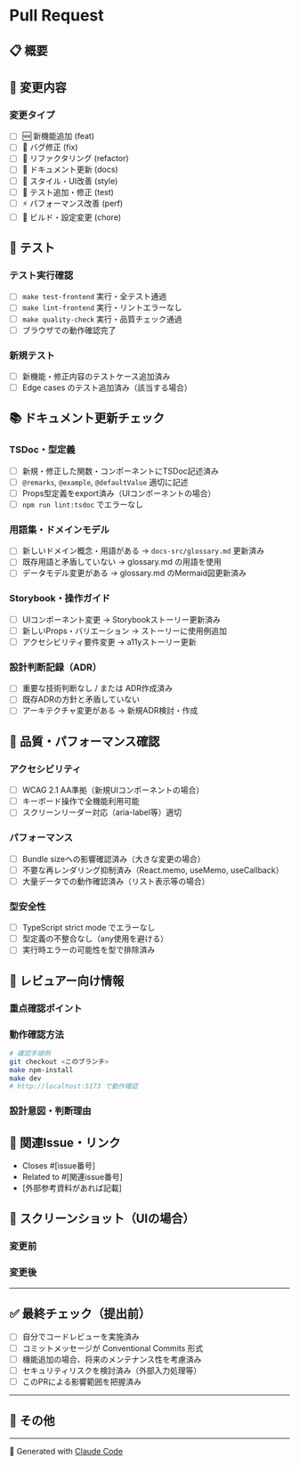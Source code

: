 # Pull Request

## 📋 概要
<!-- このPRで行った変更の概要を簡潔に説明してください -->

## 🔄 変更内容
<!-- 変更した内容を具体的に説明してください -->

### 変更タイプ
- [ ] 🆕 新機能追加 (feat)
- [ ] 🐛 バグ修正 (fix)  
- [ ] 🔧 リファクタリング (refactor)
- [ ] 📝 ドキュメント更新 (docs)
- [ ] 🎨 スタイル・UI改善 (style)
- [ ] 🧪 テスト追加・修正 (test)
- [ ] ⚡ パフォーマンス改善 (perf)
- [ ] 🔨 ビルド・設定変更 (chore)

## 🧪 テスト
<!-- テスト内容・テスト結果を記載してください -->

### テスト実行確認
- [ ] `make test-frontend` 実行・全テスト通過
- [ ] `make lint-frontend` 実行・リントエラーなし
- [ ] `make quality-check` 実行・品質チェック通過
- [ ] ブラウザでの動作確認完了

### 新規テスト
- [ ] 新機能・修正内容のテストケース追加済み
- [ ] Edge cases のテスト追加済み（該当する場合）

## 📚 ドキュメント更新チェック

### TSDoc・型定義
- [ ] 新規・修正した関数・コンポーネントにTSDoc記述済み
- [ ] `@remarks`, `@example`, `@defaultValue` 適切に記述
- [ ] Props型定義をexport済み（UIコンポーネントの場合）
- [ ] `npm run lint:tsdoc` でエラーなし

### 用語集・ドメインモデル  
- [ ] 新しいドメイン概念・用語がある → `docs-src/glossary.md` 更新済み
- [ ] 既存用語と矛盾していない → glossary.md の用語を使用
- [ ] データモデル変更がある → glossary.md のMermaid図更新済み

### Storybook・操作ガイド
- [ ] UIコンポーネント変更 → Storybookストーリー更新済み
- [ ] 新しいProps・バリエーション → ストーリーに使用例追加
- [ ] アクセシビリティ要件変更 → a11yストーリー更新

### 設計判断記録（ADR）
- [ ] 重要な技術判断なし / または ADR作成済み
- [ ] 既存ADRの方針と矛盾していない
- [ ] アーキテクチャ変更がある → 新規ADR検討・作成

## 🎯 品質・パフォーマンス確認

### アクセシビリティ
- [ ] WCAG 2.1 AA準拠（新規UIコンポーネントの場合）
- [ ] キーボード操作で全機能利用可能
- [ ] スクリーンリーダー対応（aria-label等）適切

### パフォーマンス
- [ ] Bundle sizeへの影響確認済み（大きな変更の場合）
- [ ] 不要な再レンダリング抑制済み（React.memo, useMemo, useCallback）
- [ ] 大量データでの動作確認済み（リスト表示等の場合）

### 型安全性
- [ ] TypeScript strict mode でエラーなし  
- [ ] 型定義の不整合なし（any使用を避ける）
- [ ] 実行時エラーの可能性を型で排除済み

## 📖 レビュアー向け情報

### 重点確認ポイント
<!-- レビュアーに特に確認してほしいポイントを記載 -->

### 動作確認方法
<!-- このPRの変更内容をローカルで確認する手順を記載 -->

```bash
# 確認手順例
git checkout <このブランチ>
make npm-install
make dev
# http://localhost:5173 で動作確認
```

### 設計意図・判断理由
<!-- なぜこの実装方法を選んだか、他の選択肢を検討したかなど -->

## 🔗 関連Issue・リンク

- Closes #[issue番号]
- Related to #[関連issue番号]  
- [外部参考資料があれば記載]

## 📸 スクリーンショット（UIの場合）
<!-- UIに関わる変更の場合は、変更前後のスクリーンショットを添付 -->

### 変更前
<!-- 既存UIのスクリーンショット -->

### 変更後  
<!-- 新しいUIのスクリーンショット -->

---

## ✅ 最終チェック（提出前）

- [ ] 自分でコードレビューを実施済み
- [ ] コミットメッセージが Conventional Commits 形式
- [ ] 機能追加の場合、将来のメンテナンス性を考慮済み
- [ ] セキュリティリスクを検討済み（外部入力処理等）
- [ ] このPRによる影響範囲を把握済み

---

## 💬 その他
<!-- 追加で伝えたいことがあれば記載 -->

---

<!-- 
🎯 レビュアーの皆様へ:
- TSDoc品質: @example の動作確認、@remarks の妥当性
- 用語統一: glossary.md の用語と一致しているか
- 設計一貫性: 既存ADRの方針と矛盾していないか
- 将来のスケーラビリティを考慮した実装か

💡 このテンプレートは docs-src/overview.mdx と連動しています
-->

🤖 Generated with [Claude Code](https://claude.ai/code)
